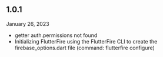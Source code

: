 
## 1.0.1
 January 26, 2023
- getter auth.permissions not found 
- Initializing FlutterFire using the FlutterFire CLI
  to create the firebase_options.dart file (command: flutterfire configure)
